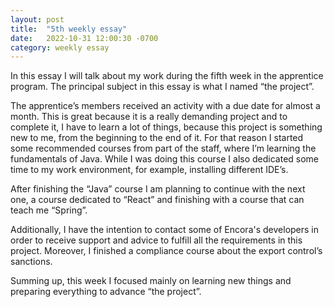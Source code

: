```yaml
---
layout: post
title:  "5th weekly essay"
date:   2022-10-31 12:00:30 -0700
category: weekly essay
---
```


In this essay I will talk about my work during the fifth week in the apprentice program. The principal subject in this essay is what I named “the project”.

The apprentice’s members received an activity with a due date for almost a month. This is great because it is a really demanding project and to complete it, I have to learn a lot of things, because this project is something new to me, from the beginning to the end of it. For that reason I started some recommended courses from part of the staff, where I’m learning the fundamentals of Java. While I was doing this course I also dedicated some time to my work environment, for example, installing different IDE’s.

After finishing the “Java” course I am planning to continue with the next one, a course dedicated to “React” and finishing with a course that can teach me “Spring”.

Additionally, I have the intention to contact some of Encora's developers in order to receive support and advice to fulfill all the requirements in this project. Moreover, I finished a compliance course about the export control’s sanctions.

Summing up, this week I focused mainly on learning new things and preparing everything to advance “the project”.
